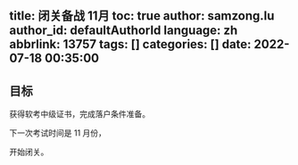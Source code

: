 title: 闭关备战 11月
toc: true
author: samzong.lu
author_id: defaultAuthorId
language: zh
abbrlink: 13757
tags: []
categories: []
date: 2022-07-18 00:35:00
---
## 目标

获得软考中级证书，完成落户条件准备。


下一次考试时间是 11 月份，

开始闭关。